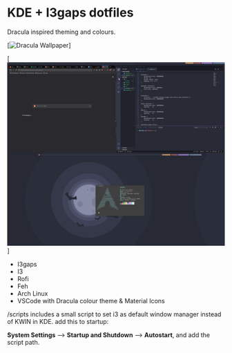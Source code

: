 #  KDE + I3gaps dotfiles

Dracula inspired theming and colours.

[![Dracula Wallpaper](/images/background.png])]

[![Workflow](/images/workflow.png)]


* I3gaps
* I3
* Rofi
* Feh
* Arch Linux
* VSCode with Dracula colour theme & Material Icons

/scripts includes a small script to set i3 as default window manager
instead of KWIN in KDE. add this to startup: 

**System Settings** --> **Startup and Shutdown** --> **Autostart**, and
add the script path.


